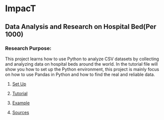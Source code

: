 # ImpacT
## Data Analysis and Research on Hospital Bed(Per 1000)

### Research Purpose: 
This project learns how to use Python to analyze CSV datasets by collecting and analyzing data on hospital beds around the world. In the tutorial file
will show you how to set up the Python environment, this project is mainly focus on how to use Pandas in Python and how to find the real and reliable data.

1. [Set Up](https://github.com/yz5z2/ImpacT/blob/main/Set-Up/tutorial.md)

2. [Tutorial](https://github.com/yz5z2/ImpacT/blob/main/Pandas%20Tutorial.md)

3. [Example](https://github.com/yz5z2/ImpacT/tree/main/Example)

4. [Sources](https://github.com/yz5z2/ImpacT/blob/main/Sources.md)





